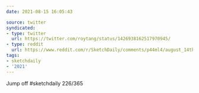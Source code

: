 ```yaml
---
date: 2021-08-15 16:05:43

source: twitter
syndicated:
- type: twitter
  url: https://twitter.com/roytang/status/1426938162517970945/
- type: reddit
  url: https://www.reddit.com/r/SketchDaily/comments/p44ml4/august_14th_high_school/h91teqn/
tags:
- sketchdaily
- '2021'
---
```


Jump off #sketchdaily 226/365 

